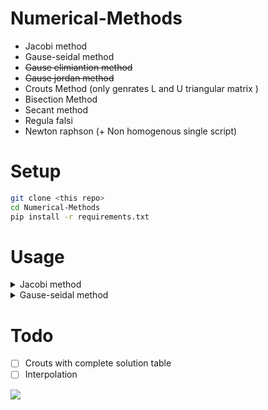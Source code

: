# Numerical-Methods

- Jacobi method
- Gause-seidal method
- ~~Gause elimiantion method~~
- ~~Gause jordan method~~
- Crouts Method (only genrates L and U triangular matrix )
- Bisection Method
- Secant method
- Regula falsi
- Newton raphson (+ Non homogenous single script)

# Setup

```bash
git clone <this repo>
cd Numerical-Methods 
pip install -r requirements.txt 
```
# Usage
<details>
<summary>Jacobi method</summary>  
<img  alt="Jacobi method" src="https://user-images.githubusercontent.com/67634565/135064176-6a656978-6977-468d-80a3-3496551c3694.png" width=40% />
</details>  

<details>
<summary>Gause-seidal method</summary>  
<img  alt="Gause-seidal method" src="https://user-images.githubusercontent.com/67634565/135064822-76a1bb36-ba80-4c4b-86f7-9086b112ecb2.png"  width=90%/>
</details>  


# Todo 
- [ ] Crouts with complete solution table
- [ ] Interpolation 

<a href="https://github.com/IIITB-IT-CS-ECE-2024Batch/Numerical-Methods/graphs/contributors">
  <img src="https://contrib.rocks/image?repo=IIITB-IT-CS-ECE-2024Batch/Numerical-Methods" />
</a>
